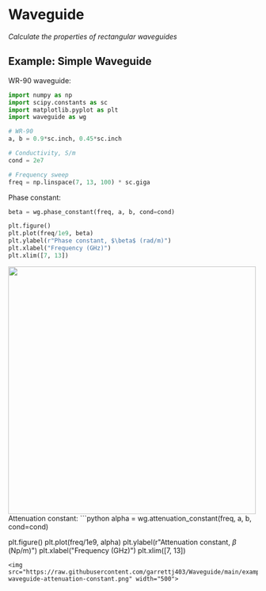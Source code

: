 Waveguide
=========

*Calculate the properties of rectangular waveguides*

Example: Simple Waveguide
-------------------------

WR-90 waveguide:
```python
import numpy as np 
import scipy.constants as sc
import matplotlib.pyplot as plt
import waveguide as wg

# WR-90
a, b = 0.9*sc.inch, 0.45*sc.inch

# Conductivity, S/m
cond = 2e7

# Frequency sweep
freq = np.linspace(7, 13, 100) * sc.giga
```

Phase constant:
```python
beta = wg.phase_constant(freq, a, b, cond=cond)

plt.figure()
plt.plot(freq/1e9, beta)
plt.ylabel(r"Phase constant, $\beta$ (rad/m)")
plt.xlabel("Frequency (GHz)")
plt.xlim([7, 13])
```
<img src="https://raw.githubusercontent.com/garrettj403/Waveguide/main/examples/results/simple-waveguide-phase-constant.png" width="500">
Attenuation constant:
```python
alpha = wg.attenuation_constant(freq, a, b, cond=cond)

plt.figure()
plt.plot(freq/1e9, alpha)
plt.ylabel(r"Attenuation constant, $\beta$ (Np/m)")
plt.xlabel("Frequency (GHz)")
plt.xlim([7, 13])
```
<img src="https://raw.githubusercontent.com/garrettj403/Waveguide/main/examples/results/simple-waveguide-attenuation-constant.png" width="500">
